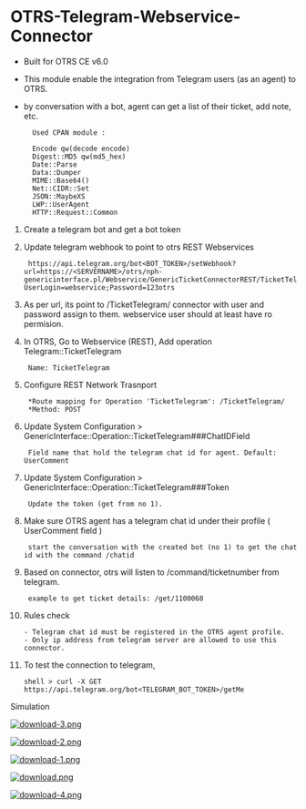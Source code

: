 # OTRS-Telegram-Webservice-Connector  
- Built for OTRS CE v6.0  
- This module enable the integration from Telegram users (as an agent) to OTRS.  
- by conversation with a bot, agent can get a list of their ticket, add note, etc.  

		Used CPAN module :
		
		Encode qw(decode encode)
		Digest::MD5 qw(md5_hex)
		Date::Parse
		Data::Dumper
		MIME::Base64()
		Net::CIDR::Set
		JSON::MaybeXS
		LWP::UserAgent
		HTTP::Request::Common
	

1. Create a telegram bot and get a bot token

2. Update telegram webhook to point to otrs REST Webservices  
    
    	https://api.telegram.org/bot<BOT_TOKEN>/setWebhook?url=https://<SERVERNAME>/otrs/nph-genericinterface.pl/Webservice/GenericTicketConnectorREST/TicketTelegram/?UserLogin=webservice;Password=123otrs

 
3. As per url, its point to /TicketTelegram/ connector with user and password assign to them. webservice user should at least have ro permision.


4. In OTRS, Go to Webservice (REST), Add operation Telegram::TicketTelegram  
  
		Name: TicketTelegram  
  
5. Configure REST Network Trasnport  

		*Route mapping for Operation 'TicketTelegram': /TicketTelegram/  
		*Method: POST  


6. Update System Configuration > GenericInterface::Operation::TicketTelegram###ChatIDField  

		Field name that hold the telegram chat id for agent. Default: UserComment  


7. Update System Configuration > GenericInterface::Operation::TicketTelegram###Token  

		Update the token (get from no 1).  


8. Make sure OTRS agent has a telegram chat id under their profile ( UserComment field )

		start the conversation with the created bot (no 1) to get the chat id with the command /chatid


9. Based on connector, otrs will listen to /command/ticketnumber from telegram.

		example to get ticket details: /get/1100068


10. Rules check

		- Telegram chat id must be registered in the OTRS agent profile.
		- Only ip address from telegram server are allowed to use this connector.


11. To test the connection to telegram,

		shell > curl -X GET https://api.telegram.org/bot<TELEGRAM_BOT_TOKEN>/getMe   


Simulation

[![download-3.png](https://i.postimg.cc/QMpYjcLf/download-3.png)](https://postimg.cc/kVgvc6gS)

[![download-2.png](https://i.postimg.cc/gkTTsYqH/download-2.png)](https://postimg.cc/nCq2cfWX)

[![download-1.png](https://i.postimg.cc/Wb3y0Dr4/download-1.png)](https://postimg.cc/Hjq3gk6G)

[![download.png](https://i.postimg.cc/fLNFdBj4/download.png)](https://postimg.cc/yJLv4hbn)

[![download-4.png](https://i.postimg.cc/NMDNHYjT/download-4.png)](https://postimg.cc/DJWQ99sy)

